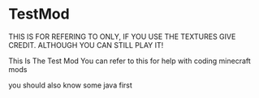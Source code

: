 # TestMod


THIS IS FOR REFERING TO ONLY, IF YOU USE THE TEXTURES GIVE CREDIT. ALTHOUGH YOU CAN STILL PLAY IT!


This Is The Test Mod You can refer to this for help with coding minecraft mods

you should also know some java first
